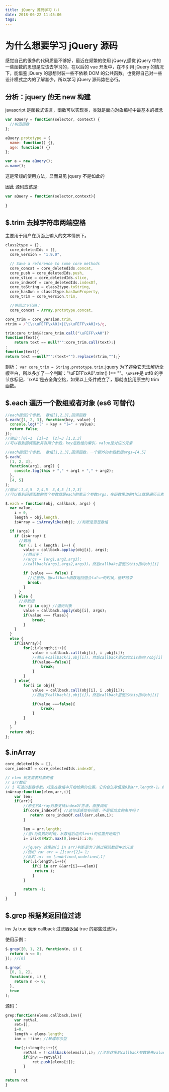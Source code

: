 ```yaml
---
title: jQuery 源码学习（-）
date: 2018-06-22 11:45:06
tags:
---
```


# 为什么想要学习 jQuery 源码

感觉自己的很多的代码质量不够好，最近在频繁的使用 jQuery,感觉 jQuery 中的一些函数的思想是应该去学习的，在以后的 vue 开发中，在不引用 jQuery 的情况下，能借鉴 jQuery 的思想封装一些不依赖 DOM 的公共函数。也觉得自己对一些设计模式之内的了解甚少，所以学习 jQuery 源码势在必行。

<!--more-->

## 分析：jquery 的无 new 构建

javascript 是函数式语言，函数可以实现类，类就是面向对象编程中最基本的概念

```javascript
var aQuery = function(selector, context) {
  //构造函数
};

aQuery.prototype = {
  name: function() {},
  age: function() {}
};

var a = new aQuery();
a.name();
```

这是常规的使用方法，显而易见 jquery 不是如此的

因此 源码应该是:

```javascript
var aQuery = function(selector,context){
    
}
```

## $.trim 去掉字符串两端空格

主要用于用户在页面上输入的文本情景下。

```javascript
class2type = {},
  core_deletedIds = [],
  core_version = "1.9.0",

  // Save a reference to some core methods
  core_concat = core_deletedIds.concat,
  core_push = core_deletedIds.push,
  core_slice = core_deletedIds.slice,
  core_indexOf = core_deletedIds.indexOf,
  core_toString = class2type.toString,
  core_hasOwn = class2type.hasOwnProperty,
  core_trim = core_version.trim,

  //等同以下代码：
  core_concat = Array.prototype.concat,

core_trim = core_version.trim,
rtrim = /^[\s\uFEFF\xA0]+|[\s\uFEFF\xA0]+$/g,

trim:core_trim&&!core_trim.call("\uFEFF\xA0")?
function(text){
    return text == null?"":core_trim.call(text);}
:
function(text){
return text ==null?"":(text+"").replace(rtrim,"");}
```

剖析：
`var core_trim = String.prototype.trim;`jquery 为了避免它无法解析全椒空白，所以多加了一个判断："\uFEFF\xA0".trim() !== ""。`\uFEFF`是 utf8 的字节序标记，'\xA0'是去全角空格，如果以上条件成立了，那就直接用原生的 trim 函数。

## $.each 遍历一个数组或者对象 (es6 可替代)

```javascript
//each接受2个参数， 数组[1,2,3],回调函数
$.each([1, 2, 3], function(key, value) {
  console.log("[" + key + "]=" + value);
  return false;
});
//输出：[0]=1  [1]=2  [2]=3 [1,2,3]
//可以看到回调函数具有两个参数，key是数组的索引，value是对应的元素

//each接受3个参数， 数组[1,2,3],回调函数，一个额外的参数数组args=[4,5]
$.each(
  [1, 2, 3],
  function(arg1, arg2) {
    console.log(this + "," + arg1 + "," + arg2);
  },
  [4, 5]
);
//输出：1,4,5  2,4,5  3,4,5 [1,2,3]
//可以看到回调函数的两个参数就是each的第三个参数args，在函数里边的this就是遍历元素自己
```

```javascript
$.each = function(obj, callback, args) {
  var value,
    i = 0,
    length = obj.length,
    isArray = isArraylike(obj); //判断是否是数组

  if (args) {
    if (isArray) {
      //数组
      for (; i < length; i++) {
        value = callback.applay(obj[i], args);
        //相当于：
        //args = [arg1,arg2,arg3];
        //callback(args1,args2,args3)。然后callbakc里面的this指向obj[i]

        if (value === false) {
          //注意到，当callback函数返回值会false的时候，循环结束
          break;
        }
      }
    } else {
      //非数组
      for (i in obj) //遍历对象
        value = callback.apply(obj[i], args);
        if(value === flase){
            break;
        }
    }
  }
  else {
    if(isArray){
        for(;i<length;i++){
            value = callback.call(obj[i], i ,obj[i]);
            //相当于callback(i,obj[i])。然后callback里边的this指向了obj[i]
            if(value==false){
                break;
            }
        }
    } else{
        for(i in obj){
            value = callback.call(obj[i], i ,obj[i]);
            //相当于callback(i,obj[i])。然后callback里面的this指向obj[i]

            if(value ===false){
                break;
            }
        }
    }
  }
  return obj;
};
```

## $.inArray

```javascript
core_deletedIds = [],
core_indexOf = core_delectedIds.indexOf,

// elem 规定需要检索的值
// arr数组
// i 可选的整数参数。规定在数组中开始检索的位置。它的合法取值是0到arr.length-1。如省略该参数，则将从数组首元素开始检索
inArray:function(elem,arr,i){
    var len;
    if(arr){
        //原生的Array对象支持indexOf方法，直接调用
        if(core_index0f){ //这句话感觉有问题，不是恒成立的条件吗？
           return core_indexOf.call(arr,elem,i);
        }

        len = arr.length;
        //当i为负数的时候，从数组后边的len+i的位置开始索引
        i= i?i<0?Math.max(0,len+i):i:0;

        //jquery 这里的(i in arr)判断是为了跳过稀疏数组中的元素
        //例如 var arr = [];arr[2]= 1;
        //此时 arr == [undefined,undefined,1]
        for(;i<length;i++){
            if(i in arr &&arr[i]===elem){
             return i;
            }
        }

        return -1;
    }
}
```

## $.grep 根据其返回值过滤

inv 为 true 表示 callback 过滤器返回 true 的那些过滤掉。

使用示例：

```javascript
$.grep([0, 1, 2], function(n, i) {
  return n <= 0;
}); //[0]

$.grep(
  [0, 1, 2],
  function(n, i) {
    return n <= 0;
  },
  true
);
```

源码：

```javaScript
grep:function(elems,callback,inv){
    var retVal,
    ret=[],
    i=0,
    length = elems.length;
    inv = !!inv; //转成布尔型

    for(;i<length;i++){
        retVal = !!callback(elems[i],i); //注意这里的callback参数是先value，后key
        if(inv!==retVal){
            ret.push(elems[i]);
        }
    }

return ret
}
```
